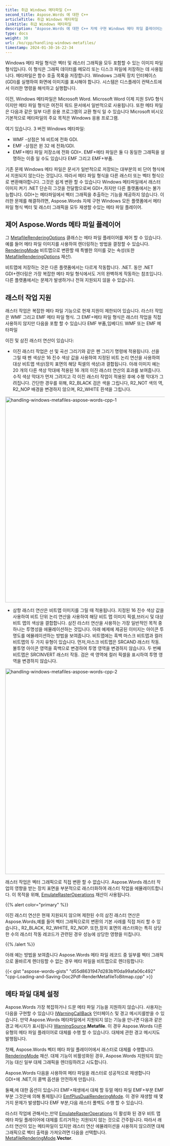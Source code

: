 ```yaml
---
title: 취급 Windows 메타파일 C++
second_title: Aspose.Words 에 대한 C++
articleTitle: 취급 Windows 메타파일
linktitle: 취급 Windows 메타파일
description: "Aspose.Words 에 대한 C++ 자체 구현 Windows 메타 파일 플레이어는 모든 플랫폼에서 메타 파일 형식을 재생하고 기본 메타 파일 기능의 처리를 지원하고 메타 파일 플레이어의 다른 유형에 대체를 수행 할 수 있습니다."
type: docs
weight: 30
url: /ko/cpp/handling-windows-metafiles/
timestamp: 2024-01-30-16-22-34
---
```


Windows 메타 파일 형식은 벡터 및 래스터 그래픽을 모두 포함할 수 있는 이미지 파일 형식입니다. 이 형식은 그래픽 데이터를 메모리 또는 디스크 파일에 저장하는 데 사용됩니다. 메타파일은 함수 호출 목록을 저장합니다. Windows 그래픽 장치 인터페이스(GDI)를 실행하여 화면에 이미지를 표시해야 합니다. 시스템은 디스플레이 컨텍스트에서 이러한 명령을 해석하고 실행합니다.

이전, Windows 메타파일은 Microsoft Word. Microsoft Word 이제 지원 SVG 형식이지만 메타 파일 형식은 여전히 워드 문서에서 일반적으로 사용됩니다. 또한 메타 파일은 다음과 같은 일부 다른 응용 프로그램의 교환 형식 일 수 있습니다 Microsoft 비시오 기본적으로 메타파일의 주요 목적은 Windows 응용 프로그램.

여기 있습니다. 3 버전 Windows 메타파일:

- WMF -상점은 16 비트에 전화 GDI.
- EMF -상점은 윈 32 에 전화/GDI.
- EMF+메타 파일 저장소에 전화 GDI+. EMF+메타 파일은 둘 다 동일한 그래픽을 설명하는 이중 일 수도 있습니다 EMF 그리고 EMF+부품.

기존 문제 Windows 메타 파일은 문서가 일반적으로 저장되는 대부분의 비 단어 형식에서 지원되지 않는다는 것입니다. 따라서 메타 파일 형식을 다른 래스터 또는 벡터 형식으로 변환해야합니다. 그것은 쉽게 변환 할 수 있습니다 Windows 메타파일에서 래스터 이미지 켜기 .NET 단순히 그것을 전달함으로써 GDI+,하지만 다른 플랫폼에서는 불가능합니다. GDI+는 메타파일에서 벡터 그래픽을 추출하는 기능을 제공하지 않습니다. 이러한 문제를 해결하려면, Aspose.Words 자체 구현 Windows 모든 플랫폼에서 메타 파일 형식 벡터 및 래스터 그래픽을 모두 재생할 수있는 메타 파일 플레이어.

## 제어 Aspose.Words 메타 파일 플레이어

그 [MetafileRenderingOptions](https://reference.aspose.com/words/cpp/aspose.words.saving/metafilerenderingoptions/) 클래스는 메타 파일 플레이어를 제어 할 수 있습니다. 예를 들어 메타 파일 이미지를 사용하여 렌더링하는 방법을 결정할 수 있습니다. [RenderingMode](https://reference.aspose.com/words/cpp/aspose.words.saving/metafilerenderingoptions/get_renderingmode/) 비트맵으로 변환할 때 특별한 의미를 갖는 속성(또한 [MetafileRenderingOptions](https://reference.aspose.com/words/cpp/aspose.words.saving/metafilerenderingoptions/metafilerenderingoptions/) 재산).

비트맵에 저장하는 것은 다른 플랫폼에서는 다르게 작동합니다. .NET. 동안 .NET GDI+렌더링은 가장 복잡한 메타 파일 형식에서도 거의 완벽하게 작동하는 참조입니다.다른 플랫폼에서는 문제가 발생하거나 전혀 지원되지 않을 수 있습니다.

## 래스터 작업 지원

래스터 작업은 복잡한 메타 파일 기능으로 현재 지원이 제한되어 있습니다. 라스터 작업은 WMF 그리고 EMF 메타 파일 형식. 그 EMF+메타 파일 형식은 래스터 작업을 직접 사용하지 않지만 다음을 포함 할 수 있습니다 EMF 부품,임베디드 WMF 또는 EMF 메타파일

이진 및 삼진 래스터 연산이 있습니다:

- 이진 래스터 작업은 선 및 곡선 그리기와 같은 펜 그리기 명령에 적용됩니다. 선을 그릴 때 펜 색상은 16 진수 색상 값을 사용하여 지정된 비트 논리 연산을 사용하여 대상 비트맵 색상(장치 표면의 해당 픽셀의 색상)과 결합됩니다. 아래 이미지 예는 20 개의 다른 색상 막대에 적용된 16 개의 이진 래스터 연산의 효과를 보여줍니다. 수직 색상 막대가 먼저 그려지고 각 이진 래스터 작업이 적용된 후에 수평 막대가 그려집니다. 간단한 경우를 위해, R2_BLACK 검은 색을 그립니다, R2_NOT 색의 역, R2_NOP 배경을 변경하지 않으며, R2_WHITE 흰색을 그립니다.

<img src="handling-windows-metafiles-1.png" alt="handling-windows-metafiles-aspose-words-cpp-1" style="width:650px"/>

- 삼항 래스터 연산은 비트맵 이미지를 그릴 때 적용됩니다. 지정된 16 진수 색상 값을 사용하여 비트 단위 논리 연산을 사용하여 해당 비트 맵 이미지 픽셀,브러시 및 대상 비트 맵의 색상을 결합합니다. 삼진 라스터 연산을 사용하는 가장 일반적인 목적 중 하나는 투명성을 에뮬레이션하는 것입니다. 아래 예제에 제공된 이미지는 아이콘 투명도를 에뮬레이션하는 방법을 보여줍니다. 비트맵에는 흑백 마스크 비트맵과 컬러 비트맵의 두 가지 유형이 있습니다. 먼저,마스크 비트맵은 SRCAND 래스터 작동. 불투명 아이콘 영역을 흑백으로 변경하여 투명 영역을 변경하지 않습니다. 두 번째 비트맵은 SRCINVERT 래스터 작동. 검은 색 영역에 컬러 픽셀을 표시하여 투명 영역을 변경하지 않습니다.

<img src="handling-windows-metafiles-2.png" alt="handling-windows-metafiles-aspose-words-cpp-2" style="width:650px"/>

래스터 작업은 벡터 그래픽으로 직접 변환 할 수 없습니다. Aspose.Words 래스터 작업의 영향을 받는 장치 표면을 부분적으로 래스터화하여 래스터 작업을 에뮬레이트합니다. 이 목적을 위해, [EmulateRasterOperations](https://reference.aspose.com/words/cpp/aspose.words.saving/metafilerenderingoptions/get_emulaterasteroperations/) 재산이 사용됩니다.

{{% alert color="primary" %}}

이진 래스터 연산은 현재 지원되지 않으며 제한된 수의 삼진 래스터 연산은 Aspose.Words,예를 들어 벡터 그래픽으로의 변환의 기본 사례를 직접 처리 할 수 있습니다., R2_BLACK, R2_WHITE, R2_NOP. 또한,장치 표면의 래스터화는 특히 상당한 수의 래스터 작동 레코드가 관련된 경우 성능에 상당한 영향을 미칩니다.

{{% /alert %}}

아래 예는 방법을 보여줍니다 Aspose.Words 메타 파일 레코드 중 일부를 벡터 그래픽으로 올바르게 렌더링할 수 없는 경우 메타 파일을 비트맵으로 렌더링합니다:

{{< gist "aspose-words-gists" "d55d8631947d283b1f0da99afa06c492" "cpp-Loading-and-Saving-Doc2Pdf-RenderMetafileToBitmap.cpp" >}}

## 메타 파일 대체 설정

Aspose.Words 가장 복잡하거나 드문 메타 파일 기능을 지원하지 않습니다. 사용자는 다음을 구현할 수 있습니다 [IWarningCallBack](https://reference.aspose.com/words/cpp/aspose.words/iwarningcallback/) 인터페이스 및 경고 메시지를받을 수 있습니다. 만약 Aspose.Words 메타파일에서 지원되지 않는 기능을 만나면 다음과 같은 경고 메시지가 표시됩니다 [WarningSource](https://reference.aspose.com/words/cpp/aspose.words/warninginfo/get_source/).**Metafile**. 이 경우 Aspose.Words 다른 유형의 메타 파일 플레이어로 대체를 수행 할 수 있습니다. 대체에 관한 경고 메시지도 발행됩니다.

첫째, Aspose.Words 벡터 메타 파일 플레이어에서 래스터로 대체를 수행합니다. [RenderingMode](https://reference.aspose.com/words/cpp/aspose.words.saving/metafilerenderingoptions/get_renderingmode/) 재산. 대체 기능이 비활성화된 경우, Aspose.Words 지원되지 않는 기능 대신 일부 대체 그래픽을 렌더링하려고 시도합니다.

Aspose.Words 다음을 사용하여 메타 파일을 래스터로 성공적으로 재생합니다 GDI+에 .NET,이 콜백 옵션을 안전하게 만듭니다.

둘째,에 대한 옵션이 있습니다 EMF+재생에서 대체 할 듀얼 메타 파일 EMF+부분 EMF 부분 그것은에 의해 통제됩니다 [EmfPlusDualRenderingMode](https://reference.aspose.com/words/cpp/aspose.words.saving/metafilerenderingoptions/get_emfplusdualrenderingmode/). 이 경우 재생할 때 몇 가지 문제가 발생합니다 EMF 부분,다음 래스터 폴백도 수행 할 수 있습니다.

라스터 작업에 관해서는,만약 [EmulateRasterOperations](https://reference.aspose.com/words/cpp/aspose.words.saving/metafilerenderingoptions/get_emulaterasteroperations/) 이 활성화 된 경우 비트 맵 메타 파일 플레이어에 대체를 트리거하는 지원되지 않는 것으로 간주됩니다. 따라서 래스터 연산이 있는 메타파일이 있지만 래스터 연산 에뮬레이션을 사용하지 않으려면 대체 그래픽으로 벡터 출력을 가져오려면 다음을 선택합니다. [MetafileRenderingMode](https://reference.aspose.com/words/cpp/aspose.words.saving/metafilerenderingoptions/get_renderingmode/).**Vector**.
